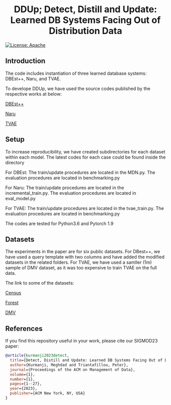 <h1 align="center">DDUp; Detect, Distill and Update: Learned DB Systems Facing Out of Distribution Data</h1>

[![License: Apache](https://img.shields.io/badge/License-Apache-blue.svg)](https://opensource.org/licenses/Apache-2.0)

## Introduction
The code includes instantiation of three learned database systems: DBEst++, Naru, and TVAE.

To develope DDUp, we have used the source codes published by the respective works at below:

[DBEst++](https://github.com/qingzma/DBEstClient )

[Naru](https://github.com/naru-project/naru)

[TVAE](https://github.com/sdv-dev/CTGAN)


## Setup

To increase reproducibility, we have created subdirectories for each dataset within each model. The latest codes for each case could be found inside the directory

For DBEst: The train/update procedures are located in the MDN.py. The evaluation procedures are located in benchmarking.py

For Naru: The train/update procedures are located in the incremental_train.py. The evaluation procedures are located in eval_model.py

For TVAE: The train/update procedures are located in the tvae_train.py. The evaluation procedures are located in benchmarking.py

The codes are tested for Python3.6 and Pytorch 1.9

## Datasets
The experiments in the paper are for six public datasets. For DBest++, we have used a query template with two columns and have added the modified datasets in the related folders. For TVAE, we have used a samller (1m) sample of DMV dataset, as it was too expensive to train TVAE on the full data.

The link to some of the datasets:

[Census](https://archive.ics.uci.edu/ml/datasets/census+income)

[Forest](https://archive.ics.uci.edu/ml/datasets/covertype)

[DMV](https://www.dropbox.com/s/akviv6e9xi0tl00/Vehicle__Snowmobile__and_Boat_Registrations.csv)

## References

If you find this repository useful in your work, please cite our SIGMOD23 paper:

```bibtex
@article{kurmanji2023detect,
  title={Detect, Distill and Update: Learned DB Systems Facing Out of Distribution Data},
  author={Kurmanji, Meghdad and Triantafillou, Peter},
  journal={Proceedings of the ACM on Management of Data},
  volume={1},
  number={1},
  pages={1--27},
  year={2023},
  publisher={ACM New York, NY, USA}
}